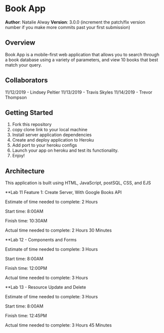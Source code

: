 # Book App

**Author**: Natalie Alway
**Version**: 3.0.0 (increment the patch/fix version number if you make more commits past your first submission)

## Overview
Book App is a mobile-first web application that allows you to search through a book database using a variety of parameters, and view 10 books that best match your query.

## Collaborators
11/12/2019 - Lindsey Peltier
11/13/2019 - Travis Skyles
11/14/2019 - Trevor Thompson

## Getting Started
1. Fork this repository
2. copy clone link to your local machine
3. Install server application dependencies
4. Create and deploy application to Heroku
5. Add port to your heroku configs
6. Launch your app on heroku and test its functionality.
7. Enjoy!

## Architecture
This application is built using HTML, JavaScript, postSQL, CSS, and EJS

**Lab 11
Feature 1: Create Server, With Google Books API

Estimate of time needed to complete: 2 Hours

Start time: 8:00AM

Finish time: 10:30AM

Actual time needed to complete: 2 Hours 30 Minutes


**Lab 12 - Components and Forms

Estimate of time needed to complete: 3 Hours

Start time: 8:00AM

Finish time: 12:00PM

Actual time needed to complete: 3 Hours


**Lab 13 - Resource Update and Delete

Estimate of time needed to complete: 3 Hours

Start time: 8:00AM

Finish time: 12:45PM

Actual time needed to complete: 3 Hours 45 Minutes

